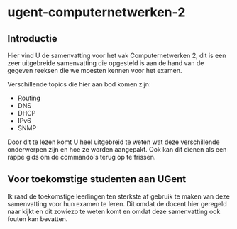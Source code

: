  # ugent-computernetwerken-2
## Introductie
Hier vind U de samenvatting voor het vak Computernetwerken 2, dit is een zeer uitgebreide samenvatting die opgesteld is aan de hand van de gegeven reeksen die we moesten kennen voor het examen.

Verschillende topics die hier aan bod komen zijn:
* Routing
* DNS
* DHCP
* IPv6
* SNMP

Door dit te lezen komt U heel uitgebreid te weten wat deze verschillende onderwerpen zijn en hoe ze worden aangepakt. Ook kan dit dienen als een rappe gids om de commando's terug op te frissen.

## Voor toekomstige studenten aan UGent
Ik raad de toekomstige leerlingen ten sterkste af gebruik te maken van deze samenvatting voor hun examen te leren. Dit omdat de docent hier geregeld naar kijkt en dit zowiezo te weten komt en omdat deze samenvatting ook fouten kan bevatten.
